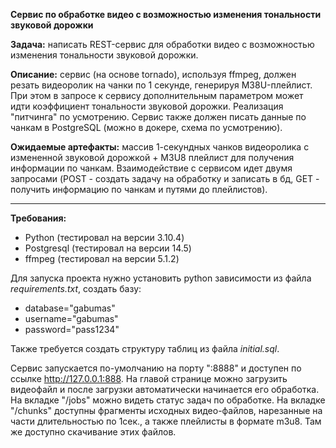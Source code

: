**Сервис по обработке видео с возможностью изменения тональности звуковой дорожки**

**Задача:** написать REST-сервис для обработки видео с возможностью изменения тональности звуковой дорожки.

**Описание:** сервис (на основе tornado), используя ffmpeg, должен резать видеоролик на чанки по 1 секунде, генерируя M38U-плейлист. При этом в запросе к сервису дополнительным параметром может идти коэффициент тональности звуковой дорожки. Реализация "питчинга" по усмотрению. Сервис также должен писать данные по чанкам в PostgreSQL (можно в докере, схема по усмотрению). 

**Ожидаемые артефакты:** массив 1-секундных чанков видеоролика с измененной звуковой дорожкой + M3U8 плейлист для получения информации по чанкам. Взаимодействие с сервисом идет двумя запросами (POST - создать задачу на обработку и записать в бд, GET - получить информацию по чанкам и путями до плейлистов).

---

**Требования:**

 - Python (тестировал на версии 3.10.4)
 - Postgresql (тестировал на версии 14.5)
 - ffmpeg (тестировал на версии 5.1.2)

Для запуска проекта нужно установить python зависимости из файла _requirements.txt_, создать базу:
 - database="gabumas"
 - username="gabumas"
 - password="pass1234"

Также требуется создать структуру таблиц из файла _initial.sql_.

Сервис запускается по-умолчанию на порту ":8888" и доступен по ссылке http://127.0.0.1:888.
На главой странице можно загрузить видеофайл и после загрузки автоматически начинается его обработка.
На вкладке "/jobs" можно видеть статус задач по обработке.
На вкладке "/chunks" доступны фрагменты исходных видео-файлов, нарезанные на части длительностью по 1сек., а также плейлисты в формате m3u8. Там же доступно скачивание этих файлов.
